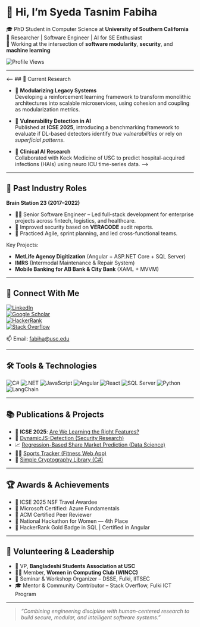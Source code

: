 # 👋 Hi, I’m Syeda Tasnim Fabiha

🎓 PhD Student in Computer Science at **University of Southern California**  
🔬 Researcher | Software Engineer | AI for SE Enthusiast  
📍 Working at the intersection of **software modularity**, **security**, and **machine learning**

![Profile Views](https://komarev.com/ghpvc/?username=TasnimFabiha&color=blue)

---

<-- ## 🧪 Current Research

- 🔧 **Modularizing Legacy Systems**  
  Developing a reinforcement learning framework to transform monolithic architectures into scalable microservices, using cohesion and coupling as modularization metrics.

- 🔐 **Vulnerability Detection in AI**  
  Published at **ICSE 2025**, introducing a benchmarking framework to evaluate if DL-based detectors identify *true vulnerabilities* or rely on *superficial patterns*.

- 🏥 **Clinical AI Research**  
  Collaborated with Keck Medicine of USC to predict hospital-acquired infections (HAIs) using neuro ICU time-series data.
-->
  
---

## 🏢 Past Industry Roles

**Brain Station 23 (2017–2022)**  
- 👩‍💻 Senior Software Engineer – Led full-stack development for enterprise projects across fintech, logistics, and healthcare.
- 🔐 Improved security based on **VERACODE** audit reports.
- 🧪 Practiced Agile, sprint planning, and led cross-functional teams.

Key Projects:
- **MetLife Agency Digitization** (Angular + ASP.NET Core + SQL Server)  
- **IMRS** (Intermodal Maintenance & Repair System)  
- **Mobile Banking for AB Bank & City Bank** (XAML + MVVM)

---

## 🔗 Connect With Me

[![LinkedIn](https://img.shields.io/badge/-LinkedIn-blue?style=flat&logo=linkedin)](https://www.linkedin.com/in/syeda-tasnim-fabiha/)  
[![Google Scholar](https://img.shields.io/badge/Scholar-Google-red?style=flat&logo=google-scholar)](https://scholar.google.com/citations?user=SttyU-4AAAAJ&hl=en)  
[![HackerRank](https://img.shields.io/badge/-HackerRank-2EC866?style=flat&logo=hackerrank&logoColor=white)](https://www.hackerrank.com/tasnim_fabiha)  
[![Stack Overflow](https://img.shields.io/badge/-StackOverflow-FE7A16?style=flat&logo=stackoverflow&logoColor=white)](https://stackoverflow.com/users/3939811/tasnim-fabiha)  

📫 Email: fabiha@usc.edu

---

## 🛠️ Tools & Technologies

![C#](https://img.shields.io/badge/C%23-239120?style=flat&logo=c-sharp&logoColor=white)
![.NET](https://img.shields.io/badge/.NET-512BD4?style=flat&logo=dotnet&logoColor=white)
![JavaScript](https://img.shields.io/badge/JavaScript-F7DF1E?style=flat&logo=javascript&logoColor=black)
![Angular](https://img.shields.io/badge/Angular-DD0031?style=flat&logo=angular&logoColor=white)
![React](https://img.shields.io/badge/React-61DAFB?style=flat&logo=react&logoColor=black)
![SQL Server](https://img.shields.io/badge/SQL_Server-CC2927?style=flat&logo=microsoft-sql-server&logoColor=white)
![Python](https://img.shields.io/badge/Python-3776AB?style=flat&logo=python&logoColor=white)
![LangChain](https://img.shields.io/badge/LangChain-000000?style=flat&logo=github&logoColor=white)

---

## 📚 Publications & Projects

- 📰 **ICSE 2025**: [Are We Learning the Right Features?](https://doi.org/10.1109/ICSE.2025.00234)  
- 🔬 [DynamicJS-Detection (Security Research)](https://github.com/TasnimFabiha/DynamicJS-Detection)  
- 📈 [Regression-Based Share Market Prediction (Data Science)](https://github.com/TasnimFabiha/Data-Science-Report/blob/main/Regression_Based_Share-Market_Prediction_Model.pdf)  
- 🏃‍♀️ [Sports Tracker (Fitness Web App)](https://bitbucket.org/tasnim_fabiha/sportstracker)  
- 🔐 [Simple Cryptography Library (C#)](https://bitbucket.org/tasnim_fabiha/simple-cryptography-library)

---

## 🏆 Awards & Achievements

- 🥇 ICSE 2025 NSF Travel Awardee  
- 📜 Microsoft Certified: Azure Fundamentals  
- 🏅 ACM Certified Peer Reviewer  
- 🥈 National Hackathon for Women — 4th Place  
- 🌟 HackerRank Gold Badge in SQL | Certified in Angular

---

## 🤝 Volunteering & Leadership

- 💬 VP, **Bangladeshi Students Association at USC**  
- 👩‍💻 Member, **Women in Computing Club (WINCC)**  
- 📢 Seminar & Workshop Organizer – DSSE, Fulki, IITSEC  
- 🎓 Mentor & Community Contributor – Stack Overflow, Fulki ICT Program

---

> *“Combining engineering discipline with human-centered research to build secure, modular, and intelligent software systems.”*


